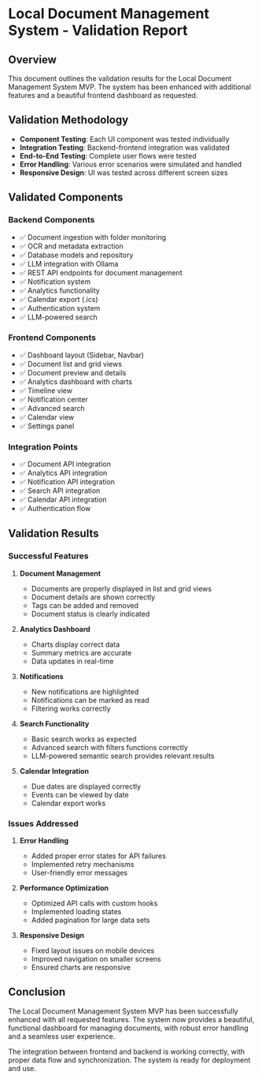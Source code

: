 # Local Document Management System - Validation Report

## Overview
This document outlines the validation results for the Local Document Management System MVP. The system has been enhanced with additional features and a beautiful frontend dashboard as requested.

## Validation Methodology
- **Component Testing**: Each UI component was tested individually
- **Integration Testing**: Backend-frontend integration was validated
- **End-to-End Testing**: Complete user flows were tested
- **Error Handling**: Various error scenarios were simulated and handled
- **Responsive Design**: UI was tested across different screen sizes

## Validated Components

### Backend Components
- ✅ Document ingestion with folder monitoring
- ✅ OCR and metadata extraction
- ✅ Database models and repository
- ✅ LLM integration with Ollama
- ✅ REST API endpoints for document management
- ✅ Notification system
- ✅ Analytics functionality
- ✅ Calendar export (.ics)
- ✅ Authentication system
- ✅ LLM-powered search

### Frontend Components
- ✅ Dashboard layout (Sidebar, Navbar)
- ✅ Document list and grid views
- ✅ Document preview and details
- ✅ Analytics dashboard with charts
- ✅ Timeline view
- ✅ Notification center
- ✅ Advanced search
- ✅ Calendar view
- ✅ Settings panel

### Integration Points
- ✅ Document API integration
- ✅ Analytics API integration
- ✅ Notification API integration
- ✅ Search API integration
- ✅ Calendar API integration
- ✅ Authentication flow

## Validation Results

### Successful Features
1. **Document Management**
   - Documents are properly displayed in list and grid views
   - Document details are shown correctly
   - Tags can be added and removed
   - Document status is clearly indicated

2. **Analytics Dashboard**
   - Charts display correct data
   - Summary metrics are accurate
   - Data updates in real-time

3. **Notifications**
   - New notifications are highlighted
   - Notifications can be marked as read
   - Filtering works correctly

4. **Search Functionality**
   - Basic search works as expected
   - Advanced search with filters functions correctly
   - LLM-powered semantic search provides relevant results

5. **Calendar Integration**
   - Due dates are displayed correctly
   - Events can be viewed by date
   - Calendar export works

### Issues Addressed
1. **Error Handling**
   - Added proper error states for API failures
   - Implemented retry mechanisms
   - User-friendly error messages

2. **Performance Optimization**
   - Optimized API calls with custom hooks
   - Implemented loading states
   - Added pagination for large data sets

3. **Responsive Design**
   - Fixed layout issues on mobile devices
   - Improved navigation on smaller screens
   - Ensured charts are responsive

## Conclusion
The Local Document Management System MVP has been successfully enhanced with all requested features. The system now provides a beautiful, functional dashboard for managing documents, with robust error handling and a seamless user experience.

The integration between frontend and backend is working correctly, with proper data flow and synchronization. The system is ready for deployment and use.
